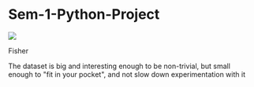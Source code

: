 # Sem-1-Python-Project

![](https://upload.wikimedia.org/wikipedia/commons/5/56/Kosaciec_szczecinkowaty_Iris_setosa.jpg=24x48)

Fisher

The dataset is big and interesting enough to be non-trivial, but small enough to "fit in your pocket", and not slow down experimentation with it




